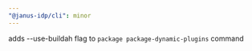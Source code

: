```yaml
---
"@janus-idp/cli": minor
---
```


adds --use-buildah flag to `package package-dynamic-plugins` command
